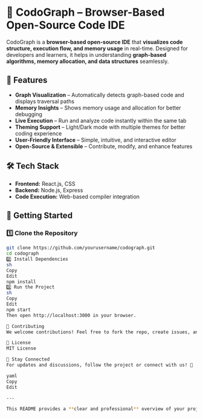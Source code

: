 # 🚀 CodoGraph – Browser-Based Open-Source Code IDE  

CodoGraph is a **browser-based open-source IDE** that **visualizes code structure, execution flow, and memory usage** in real-time. Designed for developers and learners, it helps in understanding **graph-based algorithms, memory allocation, and data structures** seamlessly.  

## 🌟 Features  
- **Graph Visualization** – Automatically detects graph-based code and displays traversal paths  
- **Memory Insights** – Shows memory usage and allocation for better debugging  
- **Live Execution** – Run and analyze code instantly within the same tab  
- **Theming Support** – Light/Dark mode with multiple themes for better coding experience  
- **User-Friendly Interface** – Simple, intuitive, and interactive editor  
- **Open-Source & Extensible** – Contribute, modify, and enhance features  

## 🛠️ Tech Stack  
- **Frontend:** React.js, CSS  
- **Backend:** Node.js, Express  
- **Code Execution:** Web-based compiler integration  

## 🚀 Getting Started  

### 1️⃣ Clone the Repository  
```sh
git clone https://github.com/yourusername/codograph.git
cd codograph
2️⃣ Install Dependencies
sh
Copy
Edit
npm install
3️⃣ Run the Project
sh
Copy
Edit
npm start
Then open http://localhost:3000 in your browser.

🤝 Contributing
We welcome contributions! Feel free to fork the repo, create issues, and submit pull requests.

📜 License
MIT License

📩 Stay Connected
For updates and discussions, follow the project or connect with us! 🚀

yaml
Copy
Edit

---

This README provides a **clear and professional** overview of your project. Let me know if you need any modifications! 🚀






